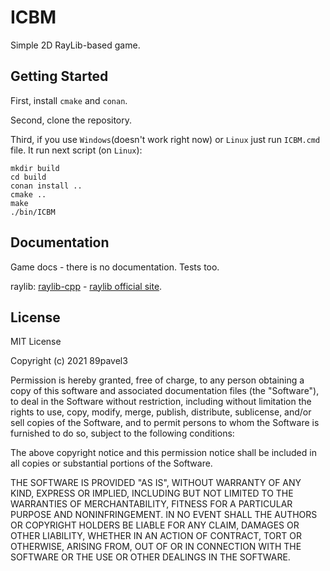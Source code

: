 ICBM
===========
Simple 2D RayLib-based game.

Getting Started
----------
First, install `cmake` and `conan`.

Second, clone the repository.

Third, if you use `Windows`(doesn't work right now) or `Linux` just run `ICBM.cmd` file. 
It run next script (on `Linux`):
```
mkdir build
cd build
conan install ..
cmake ..
make
./bin/ICBM
```

Documentation
----------
Game docs - there is no documentation. Tests too.

raylib: [raylib-cpp](https://github.com/RobLoach/raylib-cpp) - [raylib official site](https://www.raylib.com/index.html).

License
----------
MIT License

Copyright (c) 2021 89pavel3

Permission is hereby granted, free of charge, to any person obtaining a copy
of this software and associated documentation files (the "Software"), to deal
in the Software without restriction, including without limitation the rights
to use, copy, modify, merge, publish, distribute, sublicense, and/or sell
copies of the Software, and to permit persons to whom the Software is
furnished to do so, subject to the following conditions:

The above copyright notice and this permission notice shall be included in all
copies or substantial portions of the Software.

THE SOFTWARE IS PROVIDED "AS IS", WITHOUT WARRANTY OF ANY KIND, EXPRESS OR
IMPLIED, INCLUDING BUT NOT LIMITED TO THE WARRANTIES OF MERCHANTABILITY,
FITNESS FOR A PARTICULAR PURPOSE AND NONINFRINGEMENT. IN NO EVENT SHALL THE
AUTHORS OR COPYRIGHT HOLDERS BE LIABLE FOR ANY CLAIM, DAMAGES OR OTHER
LIABILITY, WHETHER IN AN ACTION OF CONTRACT, TORT OR OTHERWISE, ARISING FROM,
OUT OF OR IN CONNECTION WITH THE SOFTWARE OR THE USE OR OTHER DEALINGS IN THE
SOFTWARE.
